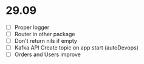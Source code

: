 
# 29.09
- [ ] Proper logger
- [ ] Router in other package
- [ ] Don't return nils if empty
- [ ] Kafka API Create topic on app start  (autoDevops)
- [ ] Orders and Users improve
